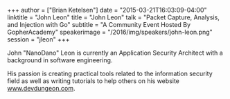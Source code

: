 +++
author = ["Brian Ketelsen"]
date = "2015-03-21T16:03:09-04:00"
linktitle = "John Leon"
title = "John Leon"
talk = "Packet Capture, Analysis, and Injection with Go"
subtitle = "A Community Event Hosted By GopherAcademy"
speakerimage = "/2016/img/speakers/john-leon.png"
session = "jleon"
+++

John "NanoDano" Leon is currently an Application Security Architect with a background in software engineering.

His passion is creating practical tools related to the information security field as well as writing tutorials to help others on his website www.devdungeon.com.
